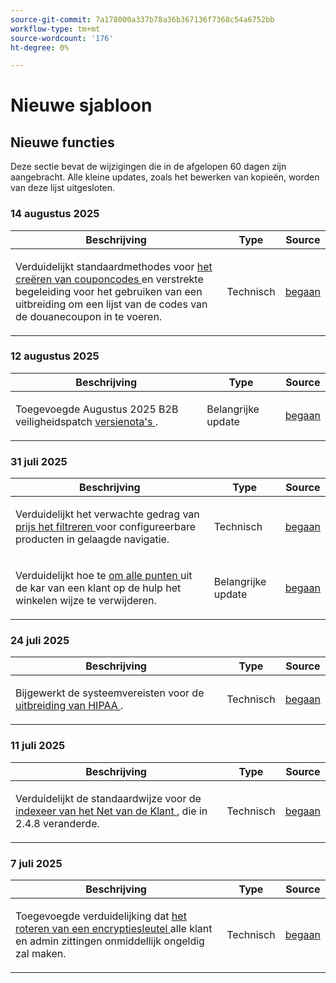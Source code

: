 ```yaml
---
source-git-commit: 7a178000a337b78a36b367136f7368c54a6752bb
workflow-type: tm+mt
source-wordcount: '176'
ht-degree: 0%

---
```

# Nieuwe sjabloon

## Nieuwe functies

Deze sectie bevat de wijzigingen die in de afgelopen 60 dagen zijn aangebracht. Alle kleine updates, zoals het bewerken van kopieën, worden van deze lijst uitgesloten.

### 14 augustus 2025

<table style="table-layout:auto;">
  <thead>
    <tr>
      <th>Beschrijving</th>
      <th>Type</th>
      <th>Source</th>
    </tr>
  </thead>
  <tbody>
    <tr>
      <td><p>Verduidelijkt standaardmethodes voor <a href="https://experienceleague.adobe.com/nl/docs/commerce-admin/marketing/promotions/cart-rules/price-rules-cart-coupon"> het creëren van couponcodes </a> en verstrekte begeleiding voor het gebruiken van een uitbreiding om een lijst van de codes van de douanecoupon in te voeren.</p>
</td>
      <td>
        Technisch
      </td>
      <td><a href="https://github.com/AdobeDocs/commerce-admin.en/commit/95e0223bb211b03a9c9ede7b53372c33cad65885">begaan</a></td>
    </tr>
  </tbody>
</table>

### 12 augustus 2025

<table style="table-layout:auto;">
  <thead>
    <tr>
      <th>Beschrijving</th>
      <th>Type</th>
      <th>Source</th>
    </tr>
  </thead>
  <tbody>
    <tr>
      <td><p>Toegevoegde Augustus 2025 B2B veiligheidspatch <a href="https://experienceleague.adobe.com/nl/docs/commerce-admin/b2b/release-notes"> versienota's </a>.</p>
</td>
      <td>
        Belangrijke update
      </td>
      <td><a href="https://github.com/AdobeDocs/commerce-admin.en/commit/0ff127d55e62cc13241d9b6285f36a1bb56d8162">begaan</a></td>
    </tr>
  </tbody>
</table>

### 31 juli 2025

<table style="table-layout:auto;">
  <thead>
    <tr>
      <th>Beschrijving</th>
      <th>Type</th>
      <th>Source</th>
    </tr>
  </thead>
  <tbody>
    <tr>
      <td><p>Verduidelijkt het verwachte gedrag van <a href="https://experienceleague.adobe.com/nl/docs/commerce-admin/catalog/catalog/navigation/navigation-layered#price-navigation"> prijs het filtreren </a> voor configureerbare producten in gelaagde navigatie.</p>
</td>
      <td>
        Technisch
      </td>
      <td><a href="https://github.com/AdobeDocs/commerce-admin.en/commit/3227227b6cf4f159b40fda8a5a165a7097f8a0bd">begaan</a></td>
    </tr>
    <tr>
      <td><p>Verduidelijkt hoe te <a href="https://experienceleague.adobe.com/nl/docs/commerce-admin/stores-sales/point-of-purchase/assist/shopping-assisted-cart-manage"> om alle punten </a> uit de kar van een klant op de hulp het winkelen wijze te verwijderen.</p>
</td>
      <td>
        Belangrijke update
      </td>
      <td><a href="https://github.com/AdobeDocs/commerce-admin.en/commit/193248c1fce55c950b22ec8d86613d23be1ead11">begaan</a></td>
    </tr>
  </tbody>
</table>

### 24 juli 2025

<table style="table-layout:auto;">
  <thead>
    <tr>
      <th>Beschrijving</th>
      <th>Type</th>
      <th>Source</th>
    </tr>
  </thead>
  <tbody>
    <tr>
      <td><p>Bijgewerkt de systeemvereisten voor de <a href="https://experienceleague.adobe.com/nl/docs/commerce-admin/start/compliance/hipaa-ready-service/overview#system-requirements"> uitbreiding van HIPAA </a>.</p>
</td>
      <td>
        Technisch
      </td>
      <td><a href="https://github.com/AdobeDocs/commerce-admin.en/commit/a8a79656179b9a725aa84ce5481ef82747547745">begaan</a></td>
    </tr>
  </tbody>
</table>

### 11 juli 2025

<table style="table-layout:auto;">
  <thead>
    <tr>
      <th>Beschrijving</th>
      <th>Type</th>
      <th>Source</th>
    </tr>
  </thead>
  <tbody>
    <tr>
      <td><p>Verduidelijkt de standaardwijze voor de <a href="https://experienceleague.adobe.com/nl/docs/commerce-admin/systems/tools/index-management"> indexeer van het Net van de Klant </a>, die in 2.4.8 veranderde.</p>
</td>
      <td>
        Technisch
      </td>
      <td><a href="https://github.com/AdobeDocs/commerce-admin.en/commit/5294e7e31941d13d2cbeae89851bfe3a800acc6e">begaan</a></td>
    </tr>
  </tbody>
</table>

### 7 juli 2025

<table style="table-layout:auto;">
  <thead>
    <tr>
      <th>Beschrijving</th>
      <th>Type</th>
      <th>Source</th>
    </tr>
  </thead>
  <tbody>
    <tr>
      <td><p>Toegevoegde verduidelijking dat <a href="https://experienceleague.adobe.com/nl/docs/commerce-admin/systems/security/encryption-key"> het roteren van een encryptiesleutel </a> alle klant en admin zittingen onmiddellijk ongeldig zal maken.</p>
</td>
      <td>
        Technisch
      </td>
      <td><a href="https://github.com/AdobeDocs/commerce-admin.en/commit/5ba094edc8989019ad52dad02adae2dd6defeaf3">begaan</a></td>
    </tr>
  </tbody>
</table>
